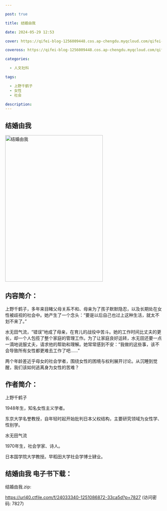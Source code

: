 ```yaml
---

post: true

title: 结婚由我

date: 2024-05-29 12:53

cover: https://qifei-blog-1256009448.cos.ap-chengdu.myqcloud.com/qifei-blog/65ab9dd6871b83018ad2c800.jpg

coveross: https://qifei-blog-1256009448.cos.ap-chengdu.myqcloud.com/qifei-blog/65ab9dd6871b83018ad2c800.jpg

categories:

  - 人文社科

tags:

  - 上野千鹤子
  - 女性
  - 社会

description:
---
```


## 结婚由我
<img alt="结婚由我 " class="aligncenter loaded" data-was-processed="true" decoding="async" fetchpriority="high" height="471" src="https://qifei-blog-1256009448.cos.ap-chengdu.myqcloud.com/qifei-blog/65ab9dd6871b83018ad2c800.jpg " style="cursor: zoom-in;" width="314"/>

## 内容简介：

上野千鹤子，多年来目睹父母关系不和、母亲为了孩子默默隐忍，以及长期处在女性被歧视的社会中。她产生了一个念头：“要是以后自己也过上这种生活，就太不划不来了。”

水无田气流，“错误”地成了母亲，在育儿的战役中苦斗。她的工作时间比丈夫的更长，却一个人包揽了整个家庭的管理工作。为了让家庭良好运转，水无田还要一点一滴地说服丈夫，请求他的帮助和理解。她常常感到不安：“我做的这些事，该不会导致所有女性都更难去工作了吧……”

两个年龄差近乎母女的社会学者，围绕女性的困境与权利展开讨论。从沉睡到觉醒，我们该如何逃离身为女性的苦难？

## 作者简介：

上野千鹤子

1948年生，知名女性主义学者。

东京大学名誉教授，自年轻时起开始批判日本父权结构，主要研究领域为女性学、性别学。

水无田气流

1970年生，社会学家、诗人。

日本国学院大学教授。早稻田大学社会学博士肄业。

## 结婚由我 电子书下载：

结婚由我.zip: 

https://url40.ctfile.com/f/24033340-1251086872-33ca5d?p=7827 (访问密码: 7827)
